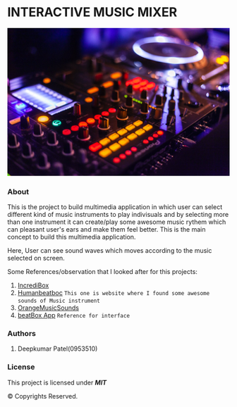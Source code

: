 # INTERACTIVE MUSIC MIXER

![Main Screen Image](images/mainImage.jpeg)

### About

This is the project to build multimedia application in which user can select different kind of music instruments to play indivisuals and by selecting more than one instrument it can create/play some awesome music rythem which can pleasant user's ears and make them feel better. This is the main concept to build this multimedia application.

Here, User can see sound waves which moves according to the music selected on screen.

Some References/observation that I looked after for this projects:

1. [IncrediBox](https://iconstore.co/)
2. [Humanbeatboc](https://www.humanbeatbox.com/filter/miscellaneous-effects) ```This one is website where I found some awesome sounds of Music instrument```
3. [OrangeMusicSounds](http://www.orangefreesounds.com/category/music/classical-music/)
4. [beatBox App](https://play.google.com/store/apps/details?id=com.appbott.music.player&hl=en) ```Reference for interface```


### Authors

1. Deepkumar Patel(0953510)

### License

This project is licensed under ***MIT***

© Copyrights Reserved.
